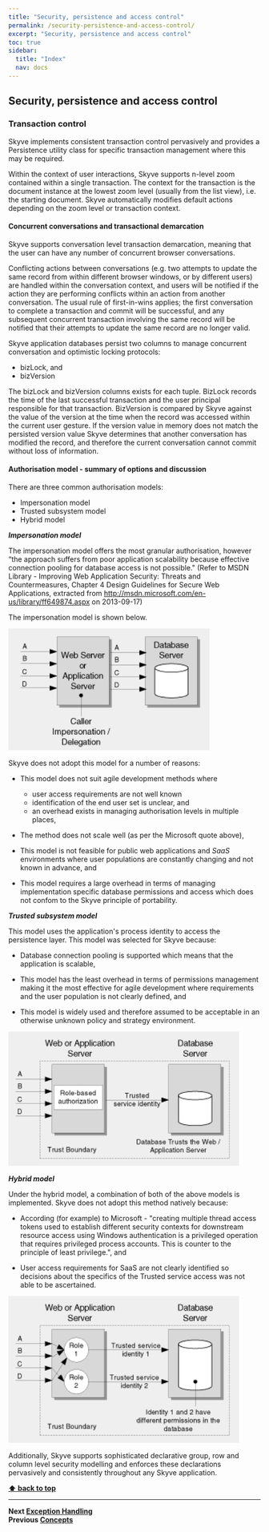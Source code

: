 ```yaml
---
title: "Security, persistence and access control"
permalink: /security-persistence-and-access-control/
excerpt: "Security, persistence and access control"
toc: true
sidebar:
  title: "Index"
  nav: docs
---
```

## Security, persistence and access control

### Transaction control

Skyve implements consistent transaction control pervasively and provides
a Persistence utility class for specific transaction management where
this may be required.

Within the context of user interactions, Skyve supports n-level zoom
contained within a single transaction. The context for the transaction
is the document instance at the lowest zoom level (usually from the list
view), i.e. the starting document. Skyve automatically modifies default
actions depending on the zoom level or transaction context.

#### Concurrent conversations and transactional demarcation

Skyve supports conversation level transaction demarcation, meaning that
the user can have any number of concurrent browser conversations.

Conflicting actions between conversations (e.g. two attempts to update
the same record from within different browser windows, or by different
users) are handled within the conversation context, and users will be
notified if the action they are performing conflicts within an action
from another conversation. The usual rule of first-in-wins applies; the
first conversation to complete a transaction and commit will be
successful, and any subsequent concurrent transaction involving the same
record will be notified that their attempts to update the same record
are no longer valid.

Skyve application databases persist two columns to manage concurrent
conversation and optimistic locking protocols:

* bizLock, and
* bizVersion

The bizLock and bizVersion columns exists for each tuple. BizLock
records the time of the last successful transaction and the user
principal responsible for that transaction. BizVersion is compared by
Skyve against the value of the version at the time when the record was
accessed within the current user gesture. If the version value in memory
does not match the persisted version value Skyve determines that another
conversation has modified the record, and therefore the current
conversation cannot commit without loss of information.

#### Authorisation model - summary of options and discussion

There are three common authorisation models:

* Impersonation model
* Trusted subsystem model
* Hybrid model

***Impersonation model***

The impersonation model offers the most granular authorisation, however
“the approach suffers from poor application scalability because
effective connection pooling for database access is not possible."
(Refer to MSDN Library - Improving Web Application Security: Threats and
Countermeasures, Chapter 4 Design Guidelines for Secure Web
Applications, extracted from
http://msdn.microsoft.com/en-us/library/ff649874.aspx on 2013-09-17)

The impersonation model is shown below.

![Impersonation model](../assets/images/security-persistence-and-access-control/image30.png "Impersonation model providing per end user authorisation granularity")

Skyve does not adopt this model for a number of reasons:

-   This model does not suit agile development methods where 
	* user access requirements are not well known 
	* identification of the end user set is unclear, and 
	* an overhead exists in managing authorisation levels in multiple places,

-   The method does not scale well (as per the Microsoft quote above),

-   This model is not feasible for public web applications and _SaaS_
    environments where user populations are constantly changing and not
    known in advance, and

-   This model requires a large overhead in terms of managing
    implementation specific database permissions and access which does
    not confom to the Skyve principle of portability.

***Trusted subsystem model***

This model uses the application's process identity to access the
persistence layer. This model was selected for Skyve because:

-   Database connection pooling is supported which means that the application is scalable,

-   This model has the least overhead in terms of permissions management making it the most effective for agile development where  requirements and the user population is not clearly defined, and 

-   This model is widely used and therefore assumed to be acceptable in an otherwise unknown policy and strategy environment.

![Trusted subsystem model](../assets/images/security-persistence-and-access-control/image31.png "Trusted subsystem model that supports database connection pooling")

***Hybrid model***

Under the hybrid model, a combination of both of the above models is
implemented. Skyve does not adopt this method natively because:

-   According (for example) to Microsoft - "creating multiple thread
    access tokens used to establish different security contexts for
    downstream resource access using Windows authentication is a
    privileged operation that requires privileged process accounts. This
    is counter to the principle of least privilege.", and

-   User access requirements for SaaS are not clearly identified so
    decisions about the specifics of the Trusted service access was not
    able to be ascertained.

![Hybrid model](../assets/images/security-persistence-and-access-control/image32.png "The hybrid model")

Additionally, Skyve supports sophisticated declarative group, row and
column level security modelling and enforces these declarations
pervasively and consistently throughout any Skyve application.

**[⬆ back to top](#security-persistence-and-access-control)**

---
**Next [Exception Handling](./../_pages/exception-handling.md)**  
**Previous [Concepts](./../_pages/concepts.md)**  
